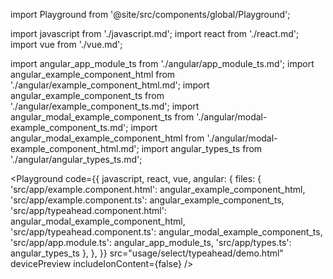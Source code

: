 import Playground from '@site/src/components/global/Playground';

import javascript from './javascript.md';
import react from './react.md';
import vue from './vue.md';

import angular_app_module_ts from './angular/app_module_ts.md';
import angular_example_component_html from './angular/example_component_html.md';
import angular_example_component_ts from './angular/example_component_ts.md';
import angular_modal_example_component_ts from './angular/modal-example_component_ts.md';
import angular_modal_example_component_html from './angular/modal-example_component_html.md';
import angular_types_ts from './angular/angular_types_ts.md';

<Playground
  code={{ 
    javascript, 
    react, 
    vue, 
    angular: {
      files: {
        'src/app/example.component.html': angular_example_component_html,
        'src/app/example.component.ts': angular_example_component_ts,
        'src/app/typeahead.component.html': angular_modal_example_component_html,
        'src/app/typeahead.component.ts': angular_modal_example_component_ts,
        'src/app/app.module.ts': angular_app_module_ts,
        'src/app/types.ts': angular_types_ts
      },
    }, 
  }}
  src="usage/select/typeahead/demo.html"
  devicePreview
  includeIonContent={false}
/>